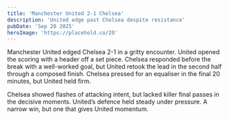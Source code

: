 ```yaml
---
title: 'Manchester United 2-1 Chelsea'
description: 'United edge past Chelsea despite resistance'
pubDate: 'Sep 20 2025'
heroImage: 'https://placehold.co/20'
---
```


Manchester United edged Chelsea 2-1 in a gritty encounter. United opened the scoring with a header off a set piece. Chelsea responded before the break with a well-worked goal, but United retook the lead in the second half through a composed finish. Chelsea pressed for an equaliser in the final 20 minutes, but United held firm.

Chelsea showed flashes of attacking intent, but lacked killer final passes in the decisive moments. United’s defence held steady under pressure. A narrow win, but one that gives United momentum.
